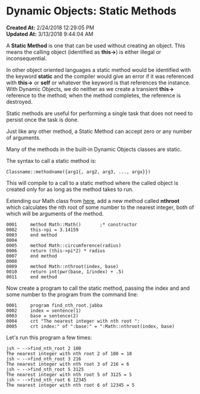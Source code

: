 # Dynamic Objects: Static Methods

**Created At:** 2/24/2018 12:29:05 PM  
**Updated At:** 3/13/2018 9:44:04 AM  


A **Static Method** is one that can be used without creating an object. This means the calling object (identified as **this-&gt;**) is either illegal or inconsequential.

In other object oriented languages a static method would be identified with the keyword **static** and the compiler would give an error if it was referenced with **this-&gt;** or **self** or whatever the keyword is that references the instance. With Dynamic Objects, we do neither as we create a transient **this-&gt;** reference to the method; when the method completes, the reference is destroyed.

Static methods are useful for performing a single task that does not need to persist once the task is done.

Just like any other method, a Static Method can accept zero or any number of arguments.

Many of the methods in the built-in Dynamic Objects classes are static.

The syntax to call a static method is:

```
Classname::methodname({arg1{, arg2, arg3, ..., argx}})
```

This will compile to a call to a static method where the called object is created only for as long as the method takes to run.

Extending our Math class from [here](dynamic-objects-instance-methods), add a new method called **nthroot** which calculates the nth root of some number to the nearest integer, both of which will be arguments of the method.

```
0001     method Math::Math()       ;* constructor
0002     this->pi = 3.14159
0003     end method
0004
0005     method Math::circumference(radius)
0006     return (this->pi*2) * radius
0007     end method
0008
0009     method Math::nthroot(index, base)
0010     return int(pwr(base, 1/index) + .5)
0011     end method
```

Now create a program to call the static method, passing the index and and some number to the program from the command line:

```
0001     program find_nth_root.jabba
0002     index = sentence(1)
0003     base = sentence(2)
0004     crt "The nearest integer with nth root ":
0005     crt index:" of ":base:" = ":Math::nthroot(index, base)
```

Let's run this program a few times:

```
jsh ~ -->find_nth_root 2 100
The nearest integer with nth root 2 of 100 = 10
jsh ~ -->find_nth_root 3 216
The nearest integer with nth root 3 of 216 = 6
jsh ~ -->find_nth_root 5 3125
The nearest integer with nth root 5 of 3125 = 5
jsh ~ -->find_nth_root 6 12345
The nearest integer with nth root 6 of 12345 = 5
```
